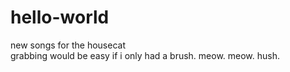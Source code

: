 # hello-world
new songs for the housecat<br>
grabbing would be easy if i only had a brush. meow. meow. hush. 
